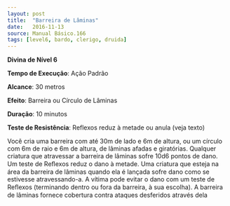 ```yaml
---
layout: post
title:  "Barreira de Lâminas"
date:   2016-11-13
source: Manual Básico.166
tags: [level6, bardo, clerigo, druida]
---
```


**Divina de Nível 6**

**Tempo de Execução**: Ação Padrão

**Alcance**: 30 metros

**Efeito**: Barreira ou Círculo de Lâminas

**Duração**: 10 minutos

**Teste de Resistência**: Reflexos reduz à metade ou anula (veja texto)

Você cria uma barreira com até 30m de lado e 6m de altura, ou um círculo com 6m de raio e 6m de altura, de lâminas afadas e giratórias. 
Qualquer criatura que atravessar a barreira de lâminas sofre 10d6 pontos de dano. Um teste de Reﬂexos reduz o dano à metade.
Uma criatura que esteja na área da barreira de lâminas quando ela é lançada sofre dano como se estivesse atravessando-a.
A vítima pode evitar o dano com um teste de Reﬂexos (terminando dentro ou fora da barreira, à sua escolha).
A barreira de lâminas fornece cobertura contra ataques desferidos através dela